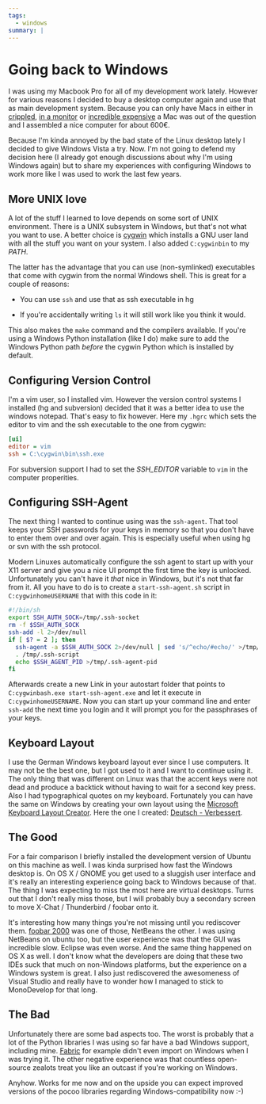 ```yaml
---
tags:
  - windows
summary: |
---
```


# Going back to Windows

I was using my Macbook Pro for all of my development work lately.
However for various reasons I decided to buy a desktop computer again
and use that as main development system. Because you can only have Macs
in either in [crippled](http://www.apple.com/macmini/), [in a monitor](http://www.apple.com/imac/) or [incredible expensive](http://www.apple.com/macpro/) a Mac was out of the question and I
assembled a nice computer for about 600€.

Because I'm kinda annoyed by the bad state of the Linux desktop lately I
decided to give Windows Vista a try. Now. I'm not going to defend my
decision here (I already got enough discussions about why I'm using
Windows again) but to share my experiences with configuring Windows to
work more like I was used to work the last few years.

## More UNIX love

A lot of the stuff I learned to love depends on some sort of UNIX
environment. There is a UNIX subsystem in Windows, but that's not what
you want to use. A better choice is [cygwin](http://www.cygwin.com/)
which installs a GNU user land with all the stuff you want on your
system. I also added `C: cygwin bin` to my *PATH*.

The latter has the advantage that you can use (non-symlinked)
executables that come with cygwin from the normal Windows shell. This is
great for a couple of reasons:

- You can use `ssh` and use that as ssh executable in hg

- If you're accidentally writing `ls` it will still work like you
think it would.

This also makes the `make` command and the compilers available. If
you're using a Windows Python installation (like I do) make sure to add
the Windows Python path *before* the cygwin Python which is installed by
default.

## Configuring Version Control

I'm a vim user, so I installed vim.  However the version control systems
I installed (hg and subversion) decided that it was a better idea to use
the windows notepad.  That's easy to fix however.  Here my `.hgrc` which
sets the editor to vim and the ssh executable to the one from cygwin:

```ini
[ui]
editor = vim
ssh = C:\cygwin\bin\ssh.exe
```

For subversion support I had to set the *SSH_EDITOR* variable to `vim`
in the computer properities.

## Configuring SSH-Agent

The next thing I wanted to continue using was the `ssh-agent`. That tool
keeps your SSH passwords for your keys in memory so that you don't have
to enter them over and over again. This is especially useful when using
hg or svn with the ssh protocol.

Modern Linuxes automatically configure the ssh agent to start up with
your X11 server and give you a nice UI prompt the first time the key is
unlocked.  Unfortunately you can't have it *that* nice in Windows, but
it's not that far from it.  All you have to do is to create a
`start-ssh-agent.sh` script in `C: cygwin home USERNAME` that with this
code in it:

```bash
#!/bin/sh
export SSH_AUTH_SOCK=/tmp/.ssh-socket
rm -f $SSH_AUTH_SOCK
ssh-add -l 2>/dev/null
if [ $? = 2 ]; then
  ssh-agent -a $SSH_AUTH_SOCK 2>/dev/null | sed 's/^echo/#echo/' >/tmp/.ssh-script
  . /tmp/.ssh-script
  echo $SSH_AGENT_PID >/tmp/.ssh-agent-pid
fi
```

Afterwards create a new Link in your autostart folder that points to
`C: cygwin bash.exe start-ssh-agent.exe` and let it execute in
`C: cygwin home USERNAME`. Now you can start up your command line and
enter `ssh-add` the next time you login and it will prompt you for the
passphrases of your keys.

## Keyboard Layout

I use the German Windows keyboard layout ever since I use computers. It
may not be the best one, but I got used to it and I want to continue
using it. The only thing that was different on Linux was that the accent
keys were not dead and produce a backtick without having to wait for a
second key press. Also I had typographical quotes on my keyboard.
Fortunately you can have the same on Windows by creating your own layout
using the [Microsoft Keyboard Layout Creator](http://www.microsoft.com/downloads/details.aspx?displaylang=en&FamilyID=8be579aa-780d-4253-9e0a-e17e51db2223).
Here the one I created: [Deutsch - Verbessert](http://paste.pocoo.org/show/108910/).

## The Good

For a fair comparison I briefly installed the development version of
Ubuntu on this machine as well. I was kinda surprised how fast the
Windows desktop is. On OS X / GNOME you get used to a sluggish user
interface and it's really an interesting experience going back to
Windows because of that. The thing I was expecting to miss the most here
are virtual desktops. Turns out that I don't really miss those, but I
will probably buy a secondary screen to move X-Chat / Thunderbird /
foobar onto it.

It's interesting how many things you're not missing until you rediscover
them. [foobar 2000](http://www.foobar2000.org/) was one of those,
NetBeans the other. I was using NetBeans on ubuntu too, but the user
experience was that the GUI was incredible slow. Eclipse was even worse.
And the same thing happened on OS X as well. I don't know what the
developers are doing that these two IDEs suck that much on non-Windows
platforms, but the experience on a Windows system is great. I also just
rediscovered the awesomeness of Visual Studio and really have to wonder
how I managed to stick to MonoDevelop for that long.

## The Bad

Unfortunately there are some bad aspects too. The worst is probably that
a lot of the Python libraries I was using so far have a bad Windows
support, including mine. [Fabric](http://pypi.python.org/pypi/Fabric)
for example didn't even import on Windows when I was trying it. The
other negative experience was that countless open-source zealots treat
you like an outcast if you're working on Windows.

Anyhow. Works for me now and on the upside you can expect improved
versions of the pocoo libraries regarding Windows-compatibility now :-)
